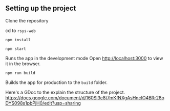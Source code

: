 ## Setting up the project

Clone the repository

cd to ```rsys-web```

```npm install```

```npm start```

Runs the app in the development mode
Open [http://localhost:3000](http://localhost:3000) to view it in the browser.

```npm run build```

Builds the app for production to the `build` folder.

Here's a GDoc to the explain the structure of the project. https://docs.google.com/document/d/160Sl3c8t7mKfNXgAsHncIO4BRr28oDYS098s1pbPjH0/edit?usp=sharing
